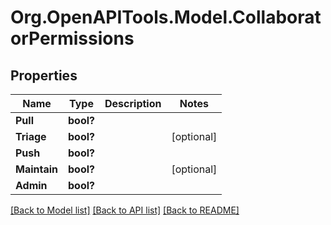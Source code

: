 # Org.OpenAPITools.Model.CollaboratorPermissions

## Properties

Name | Type | Description | Notes
------------ | ------------- | ------------- | -------------
**Pull** | **bool?** |  | 
**Triage** | **bool?** |  | [optional] 
**Push** | **bool?** |  | 
**Maintain** | **bool?** |  | [optional] 
**Admin** | **bool?** |  | 

[[Back to Model list]](../README.md#documentation-for-models) [[Back to API list]](../README.md#documentation-for-api-endpoints) [[Back to README]](../README.md)

